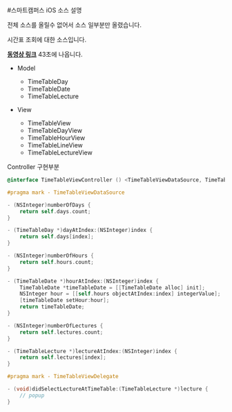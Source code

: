 #스마트캠퍼스 iOS 소스 설명

전체 소스를 올릴수 없어서 소스 일부분만 올렸습니다.

시간표 조회에 대한 소스입니다.

**[동영상 링크](https://drive.google.com/file/d/0Bxk2cyRX7WmxMUJmT0RWMnRNZ1k/view)** 43초에 나옵니다.

* Model
	* TimeTableDay
	* TimeTableDate
	* TimeTableLecture


* View
	* TimeTableView
	* TimeTableDayView
	* TimeTableHourView
	* TimeTableLineView
	* TimeTableLectureView

Controller 구현부분

```ObjectiveC
@interface TimeTableViewController () <TimeTableViewDataSource, TimeTableViewDelegate>

#pragma mark - TimeTableViewDataSource

- (NSInteger)numberOfDays {
    return self.days.count;
}

- (TimeTableDay *)dayAtIndex:(NSInteger)index {
    return self.days[index];
}

- (NSInteger)numberOfHours {
    return self.hours.count;
}

- (TimeTableDate *)hourAtIndex:(NSInteger)index {
    TimeTableDate *timeTableDate = [[TimeTableDate alloc] init];
    NSInteger hour = [[self.hours objectAtIndex:index] integerValue];
    [timeTableDate setHour:hour];
    return timeTableDate;
}

- (NSInteger)numberOfLectures {
    return self.lectures.count;
}

- (TimeTableLecture *)lectureAtIndex:(NSInteger)index {
    return self.lectures[index];
}

#pragma mark - TimeTableViewDelegate

- (void)didSelectLectureAtTimeTable:(TimeTableLecture *)lecture {
    // popup
}
```

